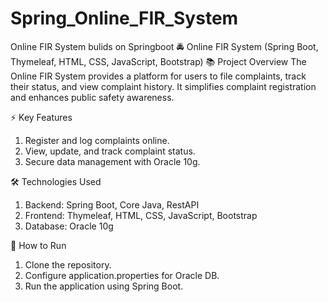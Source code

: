 # Spring_Online_FIR_System
Online FIR System bulids on Springboot
🚔 Online FIR System (Spring Boot, Thymeleaf, HTML, CSS, JavaScript, Bootstrap)
📚 Project Overview
The Online FIR System provides a platform for users to file complaints, track their status, and view complaint history. It simplifies complaint registration and enhances public safety awareness.

⚡ Key Features
1. Register and log complaints online.
2. View, update, and track complaint status.
3. Secure data management with Oracle 10g.

🛠️ Technologies Used
1. Backend: Spring Boot, Core Java, RestAPI
2. Frontend: Thymeleaf, HTML, CSS, JavaScript, Bootstrap
3. Database: Oracle 10g

🚀 How to Run
1. Clone the repository.
2. Configure application.properties for Oracle DB.
3. Run the application using Spring Boot.
